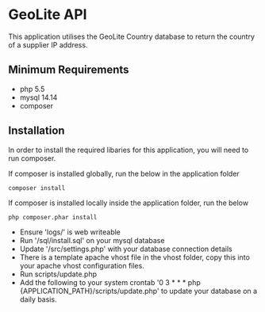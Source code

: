 # GeoLite API

This application utilises the GeoLite Country database to return the country of a supplier IP address.

## Minimum Requirements

* php 5.5
* mysql 14.14
* composer

## Installation

In order to install the required libaries for this application, you will need to run composer.

If composer is installed globally, run the below in the application folder

	composer install

If composer is installed locally inside the application folder, run the below

	php composer.phar install

* Ensure 'logs/' is web writeable
* Run '/sql/install.sql' on your mysql database
* Update '/src/settings.php' with your database connection details
* There is a template apache vhost file in the vhost folder, copy this into your apache vhost configuration files.
* Run scripts/update.php
* Add the following to your system crontab '0 3 * * * php {APPLICATION_PATH}/scripts/update.php' to update your database on a daily basis.
